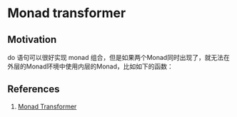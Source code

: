 # Monad transformer

## Motivation

do 语句可以很好实现 monad 组合，但是如果两个Monad同时出现了，就无法在外层的Monad环境中使用内层的Monad，比如如下的函数：

## References

1. [Monad Transformer](https://mmhaskell.com/monads/transformers)

